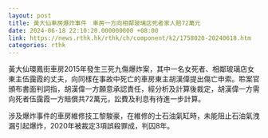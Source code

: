 ```yaml
---
layout: post
title: 黃大仙車房爆炸事件　車房一方向相鄰玻璃店死者家人賠72萬元
date: 2024-06-18 22:10:20.000000000 +08:00
link: https://news.rthk.hk/rthk/ch/component/k2/1758020-20240618.htm
categories: rthk
---
```


黃大仙環鳳街車房2015年發生三死九傷爆炸案，其中一名女死者、相鄰玻璃店女東主伍靄霞的丈夫，向同樣在事故中死亡的車房東主胡漢偉提出傷亡申索。聆案官頒布書面判詞指，胡漢偉一方願意承認責任，經分析及計算後裁定，胡漢偉一方需向死者伍靄霞一方賠償共72萬元，訟費及利息有待進一步計算。

涉及爆炸事件的車房維修技工黎駿豪，在維修的士石油氣缸時，未能阻止石油氣洩漏引起爆炸，2020年被裁定3項誤殺罪成，判囚8年。
